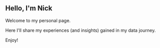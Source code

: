 ## Hello, I'm Nick

Welcome to my personal page.

Here I'll share my experiences (and insights) gained in my data journey.

Enjoy!
